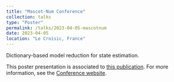```yaml
---
title: "Mascot-Num Conference"
collection: talks
type: "Poster"
permalink: /talks/2023-04-05-mascotnum
date: 2023-04-05
location: "Le Croisic, France"
---
```


Dictionary-based model reduction for state estimation.

This poster presentation is associated to [this publication](https://alexandre-pasco.github.io/publication/2025-04-24-dictionary-model-reduction-state-estimation).
For more information, see the [Conference website](https://mascotnum2023.sciencesconf.org/).
